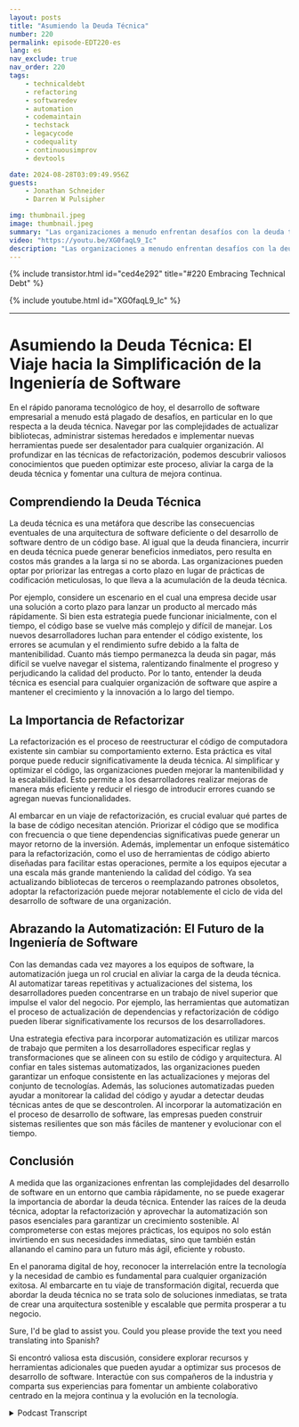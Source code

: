 ```yaml
---
layout: posts
title: "Asumiendo la Deuda Técnica"
number: 220
permalink: episode-EDT220-es
lang: es
nav_exclude: true
nav_order: 220
tags:
    - technicaldebt
    - refactoring
    - softwaredev
    - automation
    - codemaintain
    - techstack
    - legacycode
    - codequality
    - continuousimprov
    - devtools

date: 2024-08-28T03:09:49.956Z
guests:
    - Jonathan Schneider
    - Darren W Pulsipher

img: thumbnail.jpeg
image: thumbnail.jpeg
summary: "Las organizaciones a menudo enfrentan desafíos con la deuda técnica, que puede ralentizar el proceso de desarrollo y hacer que los equipos de desarrollo se queden atrapados en un enredo de actualizaciones de código, cambios de API y dependencias de terceros. En este episodio, Darren entrevista a Jonathan Schneider, CEO de Moderene, sobre su enfoque para asumir la deuda técnica y cómo manejarla de manera efectiva."
video: "https://youtu.be/XG0faqL9_Ic"
description: "Las organizaciones a menudo enfrentan desafíos con la deuda técnica, que puede ralentizar el proceso de desarrollo y hacer que los equipos de desarrollo se queden atrapados en un enredo de actualizaciones de código, cambios de API y dependencias de terceros. En este episodio, Darren entrevista a Jonathan Schneider, CEO de Moderene, sobre su enfoque para asumir la deuda técnica y cómo manejarla de manera efectiva."
---
```


<div>
{% include transistor.html id="ced4e292" title="#220 Embracing Technical Debt" %}

{% include youtube.html id="XG0faqL9_Ic" %}
</div>

---

# Asumiendo la Deuda Técnica: El Viaje hacia la Simplificación de la Ingeniería de Software

En el rápido panorama tecnológico de hoy, el desarrollo de software empresarial a menudo está plagado de desafíos, en particular en lo que respecta a la deuda técnica. Navegar por las complejidades de actualizar bibliotecas, administrar sistemas heredados e implementar nuevas herramientas puede ser desalentador para cualquier organización. Al profundizar en las técnicas de refactorización, podemos descubrir valiosos conocimientos que pueden optimizar este proceso, aliviar la carga de la deuda técnica y fomentar una cultura de mejora continua.

## Comprendiendo la Deuda Técnica

La deuda técnica es una metáfora que describe las consecuencias eventuales de una arquitectura de software deficiente o del desarrollo de software dentro de un código base. Al igual que la deuda financiera, incurrir en deuda técnica puede generar beneficios inmediatos, pero resulta en costos más grandes a la larga si no se aborda. Las organizaciones pueden optar por priorizar las entregas a corto plazo en lugar de prácticas de codificación meticulosas, lo que lleva a la acumulación de la deuda técnica.

Por ejemplo, considere un escenario en el cual una empresa decide usar una solución a corto plazo para lanzar un producto al mercado más rápidamente. Si bien esta estrategia puede funcionar inicialmente, con el tiempo, el código base se vuelve más complejo y difícil de manejar. Los nuevos desarrolladores luchan para entender el código existente, los errores se acumulan y el rendimiento sufre debido a la falta de mantenibilidad. Cuanto más tiempo permanezca la deuda sin pagar, más difícil se vuelve navegar el sistema, ralentizando finalmente el progreso y perjudicando la calidad del producto. Por lo tanto, entender la deuda técnica es esencial para cualquier organización de software que aspire a mantener el crecimiento y la innovación a lo largo del tiempo.

## La Importancia de Refactorizar

La refactorización es el proceso de reestructurar el código de computadora existente sin cambiar su comportamiento externo. Esta práctica es vital porque puede reducir significativamente la deuda técnica. Al simplificar y optimizar el código, las organizaciones pueden mejorar la mantenibilidad y la escalabilidad. Esto permite a los desarrolladores realizar mejoras de manera más eficiente y reducir el riesgo de introducir errores cuando se agregan nuevas funcionalidades.

Al embarcar en un viaje de refactorización, es crucial evaluar qué partes de la base de código necesitan atención. Priorizar el código que se modifica con frecuencia o que tiene dependencias significativas puede generar un mayor retorno de la inversión. Además, implementar un enfoque sistemático para la refactorización, como el uso de herramientas de código abierto diseñadas para facilitar estas operaciones, permite a los equipos ejecutar a una escala más grande manteniendo la calidad del código. Ya sea actualizando bibliotecas de terceros o reemplazando patrones obsoletos, adoptar la refactorización puede mejorar notablemente el ciclo de vida del desarrollo de software de una organización.

## Abrazando la Automatización: El Futuro de la Ingeniería de Software

Con las demandas cada vez mayores a los equipos de software, la automatización juega un rol crucial en aliviar la carga de la deuda técnica. Al automatizar tareas repetitivas y actualizaciones del sistema, los desarrolladores pueden concentrarse en un trabajo de nivel superior que impulse el valor del negocio. Por ejemplo, las herramientas que automatizan el proceso de actualización de dependencias y refactorización de código pueden liberar significativamente los recursos de los desarrolladores.

Una estrategia efectiva para incorporar automatización es utilizar marcos de trabajo que permiten a los desarrolladores especificar reglas y transformaciones que se alineen con su estilo de código y arquitectura. Al confiar en tales sistemas automatizados, las organizaciones pueden garantizar un enfoque consistente en las actualizaciones y mejoras del conjunto de tecnologías. Además, las soluciones automatizadas pueden ayudar a monitorear la calidad del código y ayudar a detectar deudas técnicas antes de que se descontrolen. Al incorporar la automatización en el proceso de desarrollo de software, las empresas pueden construir sistemas resilientes que son más fáciles de mantener y evolucionar con el tiempo.

## Conclusión

A medida que las organizaciones enfrentan las complejidades del desarrollo de software en un entorno que cambia rápidamente, no se puede exagerar la importancia de abordar la deuda técnica. Entender las raíces de la deuda técnica, adoptar la refactorización y aprovechar la automatización son pasos esenciales para garantizar un crecimiento sostenible. Al comprometerse con estas mejores prácticas, los equipos no solo están invirtiendo en sus necesidades inmediatas, sino que también están allanando el camino para un futuro más ágil, eficiente y robusto.

En el panorama digital de hoy, reconocer la interrelación entre la tecnología y la necesidad de cambio es fundamental para cualquier organización exitosa. Al embarcarte en tu viaje de transformación digital, recuerda que abordar la deuda técnica no se trata solo de soluciones inmediatas, se trata de crear una arquitectura sostenible y escalable que permita prosperar a tu negocio.

Sure, I'd be glad to assist you. Could you please provide the text you need translating into Spanish?

Si encontró valiosa esta discusión, considere explorar recursos y herramientas adicionales que pueden ayudar a optimizar sus procesos de desarrollo de software. Interactúe con sus compañeros de la industria y comparta sus experiencias para fomentar un ambiente colaborativo centrado en la mejora continua y la evolución en la tecnología.



<details>
<summary> Podcast Transcript </summary>

<p></p>

</details>
